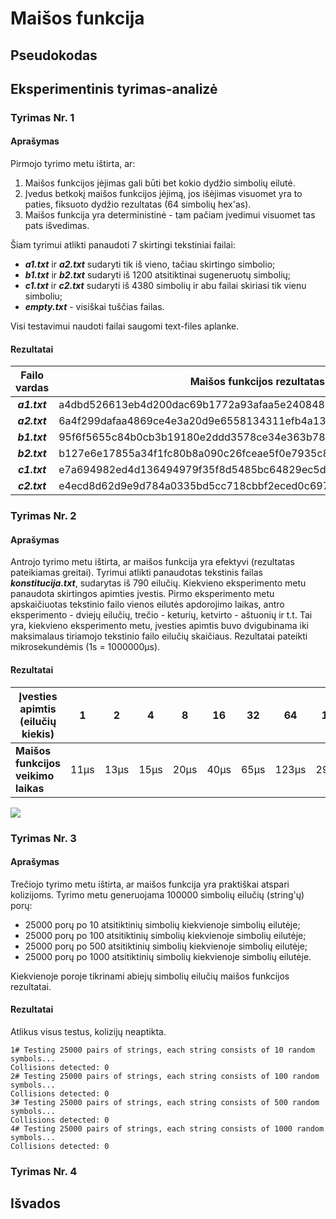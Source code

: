 # Maišos funkcija

## Pseudokodas

## Eksperimentinis tyrimas-analizė

### Tyrimas Nr. 1

#### Aprašymas

Pirmojo tyrimo metu ištirta, ar:
1. Maišos funkcijos įėjimas gali būti bet kokio dydžio simbolių eilutė.
2. Įvedus betkokį maišos funkcijos įėjimą, jos išėjimas visuomet yra to paties, fiksuoto dydžio rezultatas (64 simbolių hex'as).
3. Maišos funkcija yra deterministinė - tam pačiam įvedimui visuomet tas pats išvedimas.

Šiam tyrimui atlikti panaudoti 7 skirtingi tekstiniai failai:
- ***a1.txt*** ir ***a2.txt*** sudaryti tik iš vieno, tačiau skirtingo simbolio;
- ***b1.txt*** ir ***b2.txt*** sudaryti iš 1200 atsitiktinai sugeneruotų simbolių;
- ***c1.txt*** ir ***c2.txt*** sudaryti iš 4380 simbolių ir abu failai skiriasi tik vienu simboliu;
- ***empty.txt*** - visiškai tuščias failas.

Visi testavimui naudoti failai saugomi text-files aplanke.

#### Rezultatai

| Failo vardas | Maišos funkcijos rezultatas|
|:------------:|----------------------------|
|***a1.txt***|a4dbd526613eb4d200dac69b1772a93afaa5e2408487013796f4e2285b62b18a|
|***a2.txt***|6a4f299dafaa4869ce4e3a20d9e6558134311efb4a13fd8c58601e9395f64d31|
|***b1.txt***|95f6f5655c84b0cb3b19180e2ddd3578ce34e363b78d9757a4ca0de36544b5c3|
|***b2.txt***|b127e6e17855a34f1fc80b8a090c26fceae5f0e7935c84d3801b1e674195a647|
|***c1.txt***|e7a694982ed4d136494979f35f8d5485bc64829ec5ddf6aad69a6c1e1714d43e|
|***c2.txt***|e4ecd8d62d9e9d784a0335bd5cc718cbbf2eced0c697bae4d5d02050145e9870|

### Tyrimas Nr. 2

#### Aprašymas

Antrojo tyrimo metu ištirta, ar maišos funkcija yra efektyvi (rezultatas pateikiamas greitai).
Tyrimui atlikti panaudotas tekstinis failas ***konstitucija.txt***, sudarytas iš 790 eilučių.
Kiekvieno eksperimento metu panaudota skirtingos apimties įvestis. Pirmo eksperimento metu apskaičiuotas tekstinio failo vienos eilutės apdorojimo laikas, antro eksperimento - dviejų eilučių, trečio - keturių, ketvirto - aštuonių ir t.t. Tai yra, kiekvieno eksperimento metu, įvesties apimtis buvo dvigubinama iki maksimalaus tiriamojo tekstinio failo eilučių skaičiaus. Rezultatai pateikti mikrosekundėmis (1s = 1000000μs).

#### Rezultatai

|Įvesties apimtis (eilučių kiekis)|1|2|4|8|16|32|64|128|256|512|790|
|---------------------------------|-|-|-|-|--|--|--|---|---|---|---|
|**Maišos funkcijos veikimo laikas**|11μs|13μs|15μs|20μs|40μs|65μs|123μs|294μs|684μs|1496μs|2754μs|

<kbd><img src="https://user-images.githubusercontent.com/99316667/192141188-50fc191f-b791-4318-a39e-2f997a35573f.png"></kbd>


### Tyrimas Nr. 3

#### Aprašymas

Trečiojo tyrimo metu ištirta, ar maišos funkcija yra praktiškai atspari kolizijoms. Tyrimo metu generuojama 100000 simbolių eilučių (string'ų) porų:
- 25000 porų po 10 atsitiktinių simbolių kiekvienoje simbolių eilutėje;
- 25000 porų po 100 atsitiktinių simbolių kiekvienoje simbolių eilutėje;
- 25000 porų po 500 atsitiktinių simbolių kiekvienoje simbolių eilutėje;
- 25000 porų po 1000 atsitiktinių simbolių kiekvienoje simbolių eilutėje.

Kiekvienoje poroje tikrinami abiejų simbolių eilučių maišos funkcijos rezultatai. 

#### Rezultatai

Atlikus visus testus, kolizijų neaptikta.

```
1# Testing 25000 pairs of strings, each string consists of 10 random symbols...
Collisions detected: 0
2# Testing 25000 pairs of strings, each string consists of 100 random symbols...
Collisions detected: 0
3# Testing 25000 pairs of strings, each string consists of 500 random symbols...
Collisions detected: 0
4# Testing 25000 pairs of strings, each string consists of 1000 random symbols...
Collisions detected: 0
```

### Tyrimas Nr. 4

## Išvados
